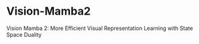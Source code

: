 # Vision-Mamba2
Vision Mamba 2: More Efficient Visual Representation Learning with State Space Duality
